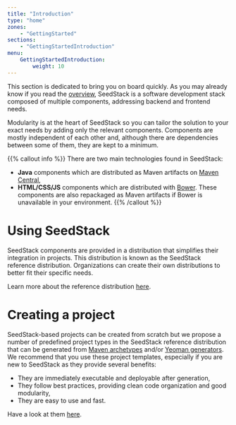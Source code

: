 ```yaml
---
title: "Introduction"
type: "home"
zones:
    - "GettingStarted"
sections:
    - "GettingStartedIntroduction"
menu:
    GettingStartedIntroduction:
        weight: 10
---
```


This section is dedicated to bring you on board quickly. As you may already know if you read the [overview](/overview),
SeedStack is a software development stack composed of multiple components, addressing backend and frontend needs.

Modularity is at the heart of SeedStack so you can tailor the solution to your exact needs by adding only the relevant
components. Components are mostly independent of each other and, although there are dependencies between some of them,
they are kept to a minimum.

{{% callout info %}}
There are two main technologies found in SeedStack:

* **Java** components which are distributed as Maven artifacts on [Maven Central](http://search.maven.org),
* **HTML/CSS/JS** components which are distributed with [Bower](http://bower.io/search/). These components are also
repackaged as Maven artifacts if Bower is unavailable in your environment.
{{% /callout %}}

# Using SeedStack

SeedStack components are provided in a distribution that simplifies their integration in projects. This distribution is
known as the SeedStack reference distribution. Organizations can create their own distributions to better fit their
specific needs.

Learn more about the reference distribution [here](distribution). 

# Creating a project

SeedStack-based projects can be created from scratch but we propose a number of predefined project types in the SeedStack
reference distribution that can be generated from
[Maven archetypes](https://maven.apache.org/guides/introduction/introduction-to-archetypes.html) and/or 
[Yeoman generators](http://yeoman.io/). We recommend that you use these project templates, especially if
you are new to SeedStack as they provide several benefits:

* They are immediately executable and deployable after generation,
* They follow best practices, providing clean code organization and good modularity,
* They are easy to use and fast.

Have a look at them [here](project-types).
